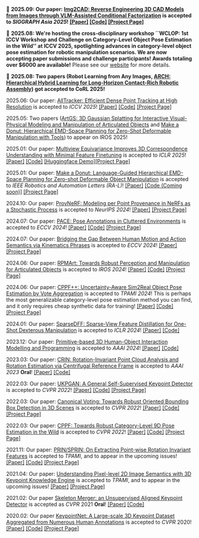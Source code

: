 🎉 **2025.09: Our paper: <a href='https://arxiv.org/abs/2408.01437'>Img2CAD: Reverse Engineering 3D CAD Models from Images through VLM-Assisted Conditional Factorization</a> is accepted to <i>SIGGRAPH Asia 2025</i>! <a href='https://arxiv.org/pdf/2408.01437'>[Paper]</a> <a href='https://github.com/qq456cvb/Img2CAD'>[Code]</a> <a href='/projects/img2cad'>[Project Page]</a>**

🎉 **2025.08: We're hosting the cross-disciplinary workshop ``WCLOP: 1st ICCV Workshop and Challenge on Category-Level Object Pose Estimation in the Wild'' at ICCV 2025, spotlighting advances in category-level object pose estimation for robotic manipulation scenarios. We are now accepting paper submissions and challenge participants! Awards totaling over $6000 are available!** Please see our <a href='https://wclop.github.io/'>website</a> for more details.

🎉 **2025.08: Two papers (Robot Learning from Any Images, <a href='https://arxiv.org/abs/2409.16451'>ARCH: Hierarchical Hybrid Learning for Long-Horizon Contact-Rich Robotic Assembly</a>) got accepted to CoRL 2025!**

2025.06: Our paper: <a href='https://arxiv.org/abs/2506.07310'>AllTracker: Efficient Dense Point Tracking at High Resolution</a> is accepted to <i>ICCV 2025</i>! <a href='https://arxiv.org/pdf/2506.07310'>[Paper]</a> <a href='https://github.com/aharley/alltracker'>[Code]</a> <a href='https://alltracker.github.io/'>[Project Page]</a>

2025.05: Two papers (<a href='https://sites.google.com/view/artgs/home'>ArtGS: 3D Gaussian Splatting for Interactive Visual-Physical Modeling and Manipulation of Articulated Objects</a> and <a href='https://qq456cvb.github.io/projects/donut'>Make a Donut: Hierarchical EMD-Space Planning for Zero-Shot Deformable Manipulation with Tools</a>) to appear on IROS 2025! 

2025.01: Our paper: <a href='https://arxiv.org/abs/2411.19458'>Multiview Equivariance Improves 3D Correspondence Understanding with Minimal Feature Finetuning</a> is accepted to <i>ICLR 2025</i>! <a href='https://arxiv.org/pdf/2411.19458'>[Paper]</a> <a href='https://github.com/qq456cvb/3DCorrEnhance'>[Code]</a> <a href='https://huggingface.co/spaces/qq456cvb/3DCorrEnhance'>[Huggingface Demo]</a><a href='https://qq456cvb.github.io/3DCorrEnhance'>[Project Page]</a>

2025.01: Our paper: <a href='https://arxiv.org/abs/2311.02787'>Make a Donut: Language-Guided Hierarchical EMD-Space Planning for Zero-shot Deformable Object Manipulation</a> is accepted to <i>IEEE Robotics and Automation Letters (RA-L)</i>! <a href='https://arxiv.org/pdf/2311.02787'>[Paper]</a> <a href='#'>[Code (Coming soon)]</a> <a href='/projects/donut'>[Project Page]</a>

2024.10: Our paper: <a href='https://arxiv.org/abs/2401.08140'>ProvNeRF: Modeling per Point Provenance in NeRFs as a Stochastic Process</a> is accepted to <i>NeurIPS 2024</i>! <a href='https://arxiv.org/pdf/2401.08140'>[Paper]</a> <a href='https://provnerf.github.io/'>[Project Page]</a>

2024.07: Our paper: <a href='https://arxiv.org/abs/2312.15130'>PACE: Pose Annotations in Cluttered Environments</a> is accepted to <i>ECCV 2024</i>! <a href='https://arxiv.org/pdf/2312.15130'>[Paper]</a> <a href='https://github.com/qq456cvb/PACE'>[Code]</a> <a href='/projects/pace'>[Project Page]</a>

2024.07: Our paper: <a href='https://arxiv.org/abs/2310.04189'>Bridging the Gap Between Human Motion and Action Semantics via Kinematics Phrases</a> is accepted to <i>ECCV 2024</i>! <a href='https://arxiv.org/pdf/2310.04189'>[Paper]</a> <a href='https://foruck.github.io/KP/'>[Project Page]</a>

2024.06: Our paper: <a href='https://arxiv.org/abs/2403.16023'>RPMArt: Towards Robust Perception and Manipulation for Articulated Objects</a> is accepted to <i>IROS 2024</i>! <a href='https://arxiv.org/pdf/2403.16023'>[Paper]</a> <a href='https://github.com/R-PMArt/rpmart'>[Code]</a> <a href='https://r-pmart.github.io/'>[Project Page]</a>

2024.06: Our paper: <a href='https://arxiv.org/abs/2211.13398'>CPPF++: Uncertainty-Aware Sim2Real Object Pose Estimation by Vote Aggregation</a> is accepted to <i>TPAMI 2024</i>! This is perhaps the most generalizable category-level pose estimation method you can find, and it only requires cheap synthetic data for training! <a href='https://arxiv.org/abs/2211.13398'>[Paper]</a> <a href='https://github.com/qq456cvb/CPPF2'>[Code]</a> <a href='/projects/cppf++'>[Project Page]</a>

2024.01: Our paper: <a href='https://arxiv.org/abs/2310.16838'>SparseDFF: Sparse-View Feature Distillation for One-Shot Dexterous Manipulation</a> is accepted to <i>ICLR 2024</i>! <a href='https://arxiv.org/abs/2310.16838'>[Paper]</a> <a href='https://halowangqx.github.io/SparseDFF'>[Code]</a>

2023.12: Our paper: <a href='https://arxiv.org/abs/2312.10714'>Primitive-based 3D Human-Object Interaction Modelling and Programming</a> is accepted to <i>AAAI 2024</i>! <a href='https://arxiv.org/abs/2312.10714'>[Paper]</a> <a href='https://mvig-rhos.com/p3haoi'>[Code]</a>

2023.03: Our paper: <a href='https://arxiv.org/abs/2303.03101'>CRIN: Rotation-Invariant Point Cloud Analysis and Rotation Estimation via Centrifugal Reference Frame</a> is accepted to <i>AAAI 2023</i> <b>Oral</b>! <a href='hhttps://arxiv.org/abs/2303.03101'>[Paper]</a> <a href='https://github.com/yokinglou/CRIN'>[Code]</a>

2022.03: Our paper: <a href='https://arxiv.org/abs/2011.11974'>UKPGAN: A General Self-Supervised Keypoint Detector</a> is accepted to <i>CVPR 2022</i>! <a href='https://arxiv.org/abs/2011.11974'>[Paper]</a> <a href='https://github.com/qq456cvb/UKPGAN'>[Code]</a> <a href='/projects/ukpgan'>[Project Page]</a>

2022.03: Our paper: <a href='https://arxiv.org/abs/2011.12001'>Canonical Voting: Towards Robust Oriented Bounding Box Detection in 3D Scenes</a> is accepted to <i>CVPR 2022</i>! <a href='https://arxiv.org/abs/2011.12001'>[Paper]</a> <a href='https://github.com/qq456cvb/CanonicalVoting'>[Code]</a> <a href='/projects/canonical-voting'>[Project Page]</a>

2022.03: Our paper: <a href='https://arxiv.org/abs/2203.03089'>CPPF: Towards Robust Category-Level 9D Pose Estimation in the Wild</a> is accepted to <i>CVPR 2022</i>! <a href='https://arxiv.org/abs/2203.03089'>[Paper]</a> <a href='https://github.com/qq456cvb/CPPF'>[Code]</a> <a href='/projects/cppf'>[Project Page]</a>

2021.11: Our paper: <a href='https://arxiv.org/abs/2102.12093'>PRIN/SPRIN: On Extracting Point-wise Rotation Invariant Features</a> is accepted to <i>TPAMI</i>, and to appear in the upcoming issues! <a href='https://arxiv.org/abs/2102.12093'>[Paper]</a> <a href='https://github.com/qq456cvb/SPRIN'>[Code]</a> <a href='/sprin'>[Project Page]</a>

2021.04: Our paper: <a href='https://arxiv.org/abs/2111.10817'>Understanding Pixel-level 2D Image Semantics with 3D Keypoint Knowledge Engine</a> is accepted to <i>TPAMI</i>, and to appear in the upcoming issues! <a href='https://arxiv.org/abs/2111.10817'>[Paper]</a> <a href='/pixel-understanding'>[Project Page]</a>

2021.02: Our paper <a href='https://arxiv.org/abs/2103.10814.pdf'>Skeleton Merger: an Unsupervised Aligned Keypoint Detector</a> is accepted as <i>CVPR</i> 2021 <b>Oral</b>! <a href='https://arxiv.org/abs/2103.10814'>[Paper]</a> <a href='https://github.com/eliphatfs/SkeletonMerger'>[Code]</a>

<!-- 2020.06: Our code and full dataset for <a href='/keypointnet'>KeypointNet</a> are released on <a href='https://github.com/qq456cvb/KeypointNet'>Github</a>! -->

2020.02: Our paper <a href='https://arxiv.org/abs/2002.12687'>KeypointNet: A Large-scale 3D Keypoint Dataset Aggregated from Numerous Human Annotations</a> is accepted to <i>CVPR</i> 2020! <a href='https://arxiv.org/abs/2002.12687'>[Paper]</a> <a href='https://github.com/qq456cvb/KeypointNet'>[Code]</a> <a href='/keypointnet'>[Project Page]</a>
